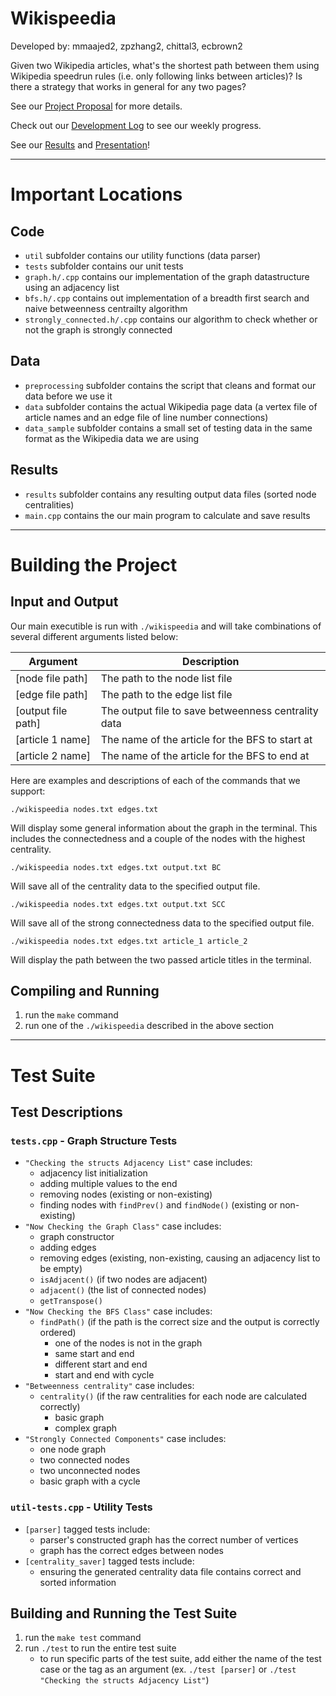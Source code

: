 # Wikispeedia
Developed by: mmaajed2, zpzhang2, chittal3, ecbrown2

Given two Wikipedia articles, what's the shortest path between them using Wikipedia speedrun rules (i.e. only following links between articles)? Is there a strategy that works in general for any two pages?

See our [Project Proposal](projectProposal.md) for more details.

Check out our [Development Log](devlog.md) to see our weekly progress.

See our [Results](final_report.md) and [Presentation]()!

---

# Important Locations

## Code
- `util` subfolder contains our utility functions (data parser)
- `tests` subfolder contains our unit tests
- `graph.h/.cpp` contains our implementation of the graph datastructure using an adjacency list
- `bfs.h/.cpp` contains out implementation of a breadth first search and naive betweenness centrailty algorithm
- `strongly_connected.h/.cpp` contains our algorithm to check whether or not the graph is strongly connected

## Data
- `preprocessing` subfolder contains the script that cleans and format our data before we use it
- `data` subfolder contains the actual Wikipedia page data (a vertex file of article names and an edge file of line number connections)
- `data_sample` subfolder contains a small set of testing data in the same format as the Wikipedia data we are using

## Results
- `results` subfolder contains any resulting output data files (sorted node centralities)
- `main.cpp` contains the our main program to calculate and save results

---

# Building the Project
## Input and Output
Our main executible is run with `./wikispeedia` and will take combinations of several different arguments listed below:

| Argument           | Description |
|--------------------|-------------|
| [node file path]   | The path to the node list file |
| [edge file path]   | The path to the edge list file |
| [output file path] | The output file to save betweenness centrality data |
| [article 1 name]   | The name of the article for the BFS to start at |
| [article 2 name]   | The name of the article for the BFS to end at |

Here are examples and descriptions of each of the commands that we support:

```
./wikispeedia nodes.txt edges.txt
```
Will display some general information about the graph in the terminal. This includes the connectedness and a couple of the nodes with the highest centrality.

```
./wikispeedia nodes.txt edges.txt output.txt BC
```
Will save all of the centrality data to the specified output file.

```
./wikispeedia nodes.txt edges.txt output.txt SCC
```
Will save all of the strong connectedness data to the specified output file.

```
./wikispeedia nodes.txt edges.txt article_1 article_2
```
Will display the path between the two passed article titles in the terminal.

## Compiling and Running
1. run the `make` command
2. run one of the `./wikispeedia` described in the above section

---

# Test Suite
## Test Descriptions
### `tests.cpp` - Graph Structure Tests
- `"Checking the structs Adjacency List"` case includes:
    - adjacency list initialization
    - adding multiple values to the end
    - removing nodes (existing or non-existing)
    - finding nodes with `findPrev()` and `findNode()` (existing or non-existing)
- `"Now Checking the Graph Class"` case includes:
    - graph constructor
    - adding edges
    - removing edges (existing, non-existing, causing an adjacency list to be empty)
    - `isAdjacent()` (if two nodes are adjacent)
    - `adjacent()` (the list of connected nodes)
    - `getTranspose()`
- `"Now Checking the BFS Class"` case includes:
    - `findPath()` (if the path is the correct size and the output is correctly ordered)
        - one of the nodes is not in the graph
        - same start and end
        - different start and end
        - start and end with cycle
- `"Betweenness centrality"` case includes:
    - `centrality()` (if the raw centralities for each node are calculated correctly)
        - basic graph
        - complex graph
- `"Strongly Connected Components"` case includes:
    - one node graph
    - two connected nodes
    - two unconnected nodes
    - basic graph with a cycle

### `util-tests.cpp` - Utility Tests
- `[parser]` tagged tests include:
    - parser's constructed graph has the correct number of vertices
    - graph has the correct edges between nodes
- `[centrality_saver]` tagged tests include:
    - ensuring the generated centrality data file contains correct and sorted information

## Building and Running the Test Suite
1. run the `make test` command
2. run `./test` to run the entire test suite
    - to run specific parts of the test suite, add either the name of the test case or the tag as an argument (ex. `./test [parser]` or `./test "Checking the structs Adjacency List"`)